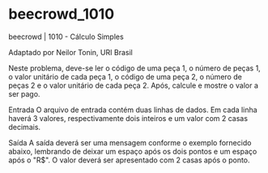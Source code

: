 # beecrowd_1010

beecrowd | 1010 - Cálculo Simples

Adaptado por Neilor Tonin, URI  Brasil

Neste problema, deve-se ler o código de uma peça 1, o número de peças 1, o valor unitário de cada peça 1, o código de uma peça 2, o número de peças 2 e o valor unitário de cada peça 2. Após, calcule e mostre o valor a ser pago.

Entrada
O arquivo de entrada contém duas linhas de dados. Em cada linha haverá 3 valores, respectivamente dois inteiros e um valor com 2 casas decimais.

Saída
A saída deverá ser uma mensagem conforme o exemplo fornecido abaixo, lembrando de deixar um espaço após os dois pontos e um espaço após o "R$". O valor deverá ser apresentado com 2 casas após o ponto.